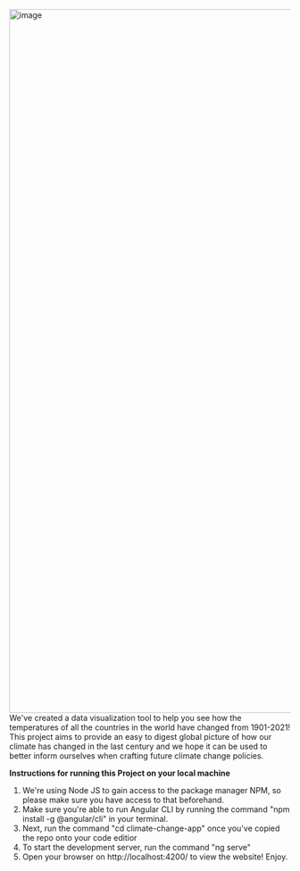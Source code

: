 <img width="1262" alt="image" src="https://user-images.githubusercontent.com/69488629/236120991-56153bd6-6ef7-48b4-bb0b-fdb7e774e1a5.png">
We've created a data visualization tool to help you see how the temperatures of all the countries in the world have changed from 1901-2021! This project aims to provide an easy to digest global picture of how our climate has changed in the last century and we hope it can be used to better inform ourselves when crafting future climate change policies. 



**Instructions for running this Project on your local machine**
1. We're using Node JS to gain access to the package manager NPM, so please make sure you have access to that beforehand. 
2. Make sure you're able to run Angular CLI by running the command "npm install -g @angular/cli" in your terminal. 
3. Next, run the command "cd climate-change-app" once you've copied the repo onto your code editior
4. To start the development server, run the command "ng serve"
5. Open your browser on http://localhost:4200/ to view the website! Enjoy.
